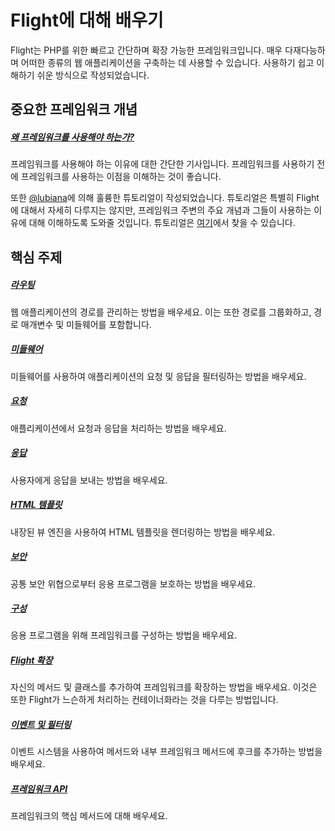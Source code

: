 # Flight에 대해 배우기

Flight는 PHP를 위한 빠르고 간단하며 확장 가능한 프레임워크입니다. 매우 다재다능하며 어떠한 종류의 웹 애플리케이션을 구축하는 데 사용할 수 있습니다. 사용하기 쉽고 이해하기 쉬운 방식으로 작성되었습니다.

## 중요한 프레임워크 개념

##### [왜 프레임워크를 사용해야 하는가?](/learn/why-frameworks)

프레임워크를 사용해야 하는 이유에 대한 간단한 기사입니다. 프레임워크를 사용하기 전에 프레임워크를 사용하는 이점을 이해하는 것이 좋습니다.

또한 [@lubiana](https://git.php.fail/lubiana)에 의해 훌륭한 튜토리얼이 작성되었습니다. 튜토리얼은 특별히 Flight에 대해서 자세히 다루지는 않지만, 프레임워크 주변의 주요 개념과 그들이 사용하는 이유에 대해 이해하도록 도와줄 것입니다. 튜토리얼은 [여기](https://git.php.fail/lubiana/no-framework-tutorial/src/branch/master/README.md)에서 찾을 수 있습니다.

## 핵심 주제

##### [라우팅](/learn/routing)

웹 애플리케이션의 경로를 관리하는 방법을 배우세요. 이는 또한 경로를 그룹화하고, 경로 매개변수 및 미들웨어를 포함합니다.

##### [미들웨어](/learn/middleware)

미들웨어를 사용하여 애플리케이션의 요청 및 응답을 필터링하는 방법을 배우세요.

##### [요청](/learn/requests)

애플리케이션에서 요청과 응답을 처리하는 방법을 배우세요.

##### [응답](/learn/responses)

사용자에게 응답을 보내는 방법을 배우세요.

##### [HTML 템플릿](/learn/templates)

내장된 뷰 엔진을 사용하여 HTML 템플릿을 렌더링하는 방법을 배우세요.

##### [보안](/learn/security)

공통 보안 위협으로부터 응용 프로그램을 보호하는 방법을 배우세요.

##### [구성](/learn/configuration)

응용 프로그램을 위해 프레임워크를 구성하는 방법을 배우세요.

##### [Flight 확장](/learn/extending)

자신의 메서드 및 클래스를 추가하여 프레임워크를 확장하는 방법을 배우세요. 이것은 또한 Flight가 느슨하게 처리하는 컨테이너화라는 것을 다루는 방법입니다.

##### [이벤트 및 필터링](/learn/filtering)

이벤트 시스템을 사용하여 메서드와 내부 프레임워크 메서드에 후크를 추가하는 방법을 배우세요.

##### [프레임워크 API](/learn/api)

프레임워크의 핵심 메서드에 대해 배우세요.